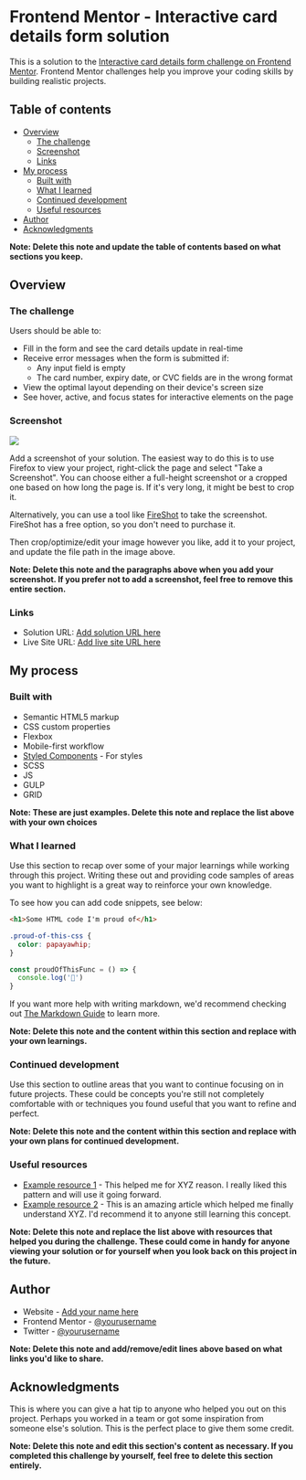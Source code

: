 # Frontend Mentor - Interactive card details form solution

This is a solution to the [Interactive card details form challenge on Frontend Mentor](https://www.frontendmentor.io/challenges/interactive-card-details-form-XpS8cKZDWw). Frontend Mentor challenges help you improve your coding skills by building realistic projects. 

## Table of contents

- [Overview](#overview)
  - [The challenge](#the-challenge)
  - [Screenshot](#screenshot)
  - [Links](#links)
- [My process](#my-process)
  - [Built with](#built-with)
  - [What I learned](#what-i-learned)
  - [Continued development](#continued-development)
  - [Useful resources](#useful-resources)
- [Author](#author)
- [Acknowledgments](#acknowledgments)

**Note: Delete this note and update the table of contents based on what sections you keep.**

## Overview

### The challenge

Users should be able to:

- Fill in the form and see the card details update in real-time
- Receive error messages when the form is submitted if:
  - Any input field is empty
  - The card number, expiry date, or CVC fields are in the wrong format
- View the optimal layout depending on their device's screen size
- See hover, active, and focus states for interactive elements on the page

### Screenshot

![](./screenshot.jpg)

Add a screenshot of your solution. The easiest way to do this is to use Firefox to view your project, right-click the page and select "Take a Screenshot". You can choose either a full-height screenshot or a cropped one based on how long the page is. If it's very long, it might be best to crop it.

Alternatively, you can use a tool like [FireShot](https://getfireshot.com/) to take the screenshot. FireShot has a free option, so you don't need to purchase it. 

Then crop/optimize/edit your image however you like, add it to your project, and update the file path in the image above.

**Note: Delete this note and the paragraphs above when you add your screenshot. If you prefer not to add a screenshot, feel free to remove this entire section.**

### Links

- Solution URL: [Add solution URL here](https://your-solution-url.com)
- Live Site URL: [Add live site URL here](https://your-live-site-url.com)

## My process

### Built with

- Semantic HTML5 markup
- CSS custom properties
- Flexbox
- Mobile-first workflow
- [Styled Components](https://styled-components.com/) - For styles
- SCSS
- JS
- GULP
- GRID

**Note: These are just examples. Delete this note and replace the list above with your own choices**

### What I learned

Use this section to recap over some of your major learnings while working through this project. Writing these out and providing code samples of areas you want to highlight is a great way to reinforce your own knowledge.

To see how you can add code snippets, see below:

```html
<h1>Some HTML code I'm proud of</h1>
```
```css
.proud-of-this-css {
  color: papayawhip;
}
```
```js
const proudOfThisFunc = () => {
  console.log('🎉')
}
```

If you want more help with writing markdown, we'd recommend checking out [The Markdown Guide](https://www.markdownguide.org/) to learn more.

**Note: Delete this note and the content within this section and replace with your own learnings.**

### Continued development

Use this section to outline areas that you want to continue focusing on in future projects. These could be concepts you're still not completely comfortable with or techniques you found useful that you want to refine and perfect.

**Note: Delete this note and the content within this section and replace with your own plans for continued development.**

### Useful resources

- [Example resource 1](https://www.example.com) - This helped me for XYZ reason. I really liked this pattern and will use it going forward.
- [Example resource 2](https://www.example.com) - This is an amazing article which helped me finally understand XYZ. I'd recommend it to anyone still learning this concept.

**Note: Delete this note and replace the list above with resources that helped you during the challenge. These could come in handy for anyone viewing your solution or for yourself when you look back on this project in the future.**

## Author

- Website - [Add your name here](https://www.your-site.com)
- Frontend Mentor - [@yourusername](https://www.frontendmentor.io/profile/yourusername)
- Twitter - [@yourusername](https://www.twitter.com/yourusername)

**Note: Delete this note and add/remove/edit lines above based on what links you'd like to share.**

## Acknowledgments

This is where you can give a hat tip to anyone who helped you out on this project. Perhaps you worked in a team or got some inspiration from someone else's solution. This is the perfect place to give them some credit.

**Note: Delete this note and edit this section's content as necessary. If you completed this challenge by yourself, feel free to delete this section entirely.**
